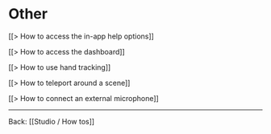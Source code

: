 # Other

[[> How to access the in-app help options]]

[[> How to access the dashboard]]

[[> How to use hand tracking]]

[[> How to teleport around a scene]]

[[> How to connect an external microphone]]

<!-- [[> How to export video and depth maps]]

[[> How to export motion capture data]]

[[> How to export audio data]] -->

<!-- [[> How to use Mixed Reality mode]] -->

<!-- [[> How to use Vive trackers for full body tracking]] -->

<!-- [[> How to use a Perception Neuron motion capture suit]] -->

---

Back: [[Studio / How tos]]
